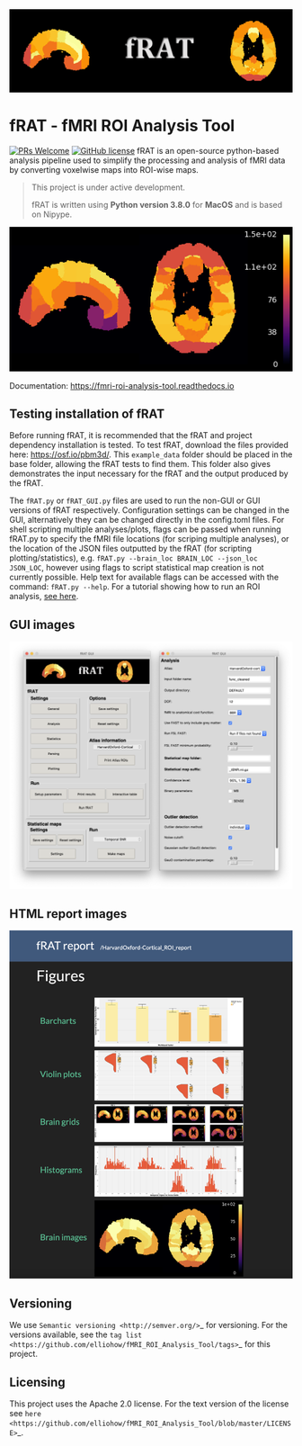 <img src="docs/images/fRAT.gif" width=512 class="center">

# fRAT - fMRI ROI Analysis Tool
[![PRs Welcome](https://img.shields.io/badge/PRs-welcome-brightgreen.svg?style=flat-square)](http://makeapullrequest.com) [![GitHub license](https://img.shields.io/hexpm/l/plug?style=flat-square)](https://github.com/elliohow/fMRI_ROI_Analysis_Tool/blob/master/LICENSE)
fRAT is an open-source python-based analysis pipeline used to simplify the processing and analysis of fMRI data by
converting voxelwise maps into ROI-wise maps.

> This project is under active development.
>
> fRAT is written using **Python version 3.8.0** for **MacOS** and is based on Nipype.

<img src="docs/images/ROI_example.png" 
  title="A region of interest map created using fRAT, showing the mean temporal Signal-to-Noise for each region. Data is displayed in MNI152 standard space and combines data from multiple subjects." 
width=700 class="center">

Documentation: https://fmri-roi-analysis-tool.readthedocs.io

## Testing installation of fRAT
Before running fRAT, it is recommended that the fRAT and project dependency installation is tested.
To test fRAT, download the files provided here: https://osf.io/pbm3d/. This `example_data` folder should be placed
in the base folder, allowing the fRAT tests to find them.
This folder also gives demonstrates the input necessary for the fRAT and the output produced by the fRAT.

The `fRAT.py` or `fRAT_GUI.py` files are used to run the non-GUI or GUI versions of fRAT respectively.
Configuration settings can be changed in the GUI, alternatively they can be changed directly in the config.toml files.
For shell scripting multiple analyses/plots, flags can be passed when running fRAT.py to specify the fMRI file locations
(for scriping multiple analyses), or the location of the JSON files outputted by the fRAT (for scripting
plotting/statistics), e.g. `fRAT.py --brain_loc BRAIN_LOC --json_loc JSON_LOC`, however using flags to script
statistical map creation is not currently possible. Help text for available flags can be
accessed with the command: `fRAT.py --help`. For a tutorial showing how to run an ROI analysis, [see here](https://fmri-roi-analysis-tool.readthedocs.io/en/latest/tutorials/Basic-ROI-analysis.html).


## GUI images
<img src="docs/images/GUI.png" width=700 class="center">

## HTML report images
<img src="docs/images/HTML_report.png" width=700 class="center">

## Versioning
We use `Semantic versioning <http://semver.org/>`_ for versioning. For the versions available, see the
`tag list <https://github.com/elliohow/fMRI_ROI_Analysis_Tool/tags>`_ for this project.

## Licensing
This project uses the Apache 2.0 license. For the text version of the license see
`here <https://github.com/elliohow/fMRI_ROI_Analysis_Tool/blob/master/LICENSE>`_.
